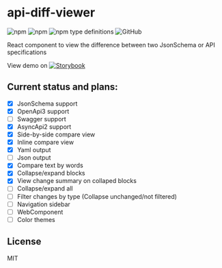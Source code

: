 # api-diff-viewer
<img alt="npm" src="https://img.shields.io/npm/v/api-diff-viewer"> <img alt="npm" src="https://img.shields.io/npm/dm/api-diff-viewer?label=npm"> <img alt="npm type definitions" src="https://img.shields.io/npm/types/api-diff-viewer"> <img alt="GitHub" src="https://img.shields.io/github/license/udamir/api-diff-viewer">

React component to view the difference between two JsonSchema or API specifications

View demo on [![Storybook](https://cdn.jsdelivr.net/gh/storybookjs/brand@master/badge/badge-storybook.svg)](https://api-diff-viewer.vercel.app/)

## Current status and plans:
- [x] JsonSchema support
- [x] OpenApi3 support
- [ ] Swagger support
- [x] AsyncApi2 support
- [x] Side-by-side compare view
- [x] Inline compare view
- [x] Yaml output
- [ ] Json output
- [x] Compare text by words
- [x] Collapse/expand blocks
- [x] View change summary on collaped blocks
- [ ] Collapse/expand all
- [ ] Filter changes by type (Collapse unchanged/not filtered)
- [ ] Navigation sidebar
- [ ] WebComponent
- [ ] Color themes

## License

MIT
